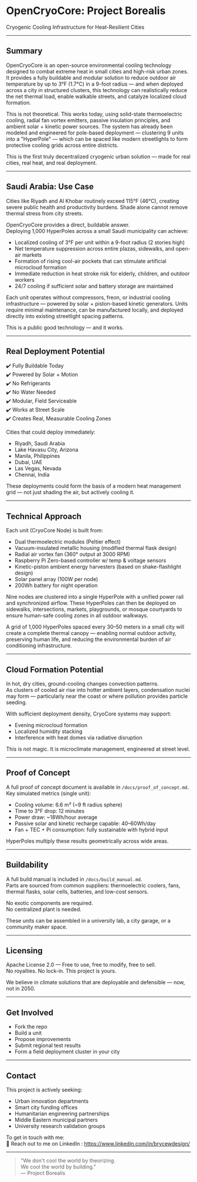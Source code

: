# OpenCryoCore: Project Borealis  
Cryogenic Cooling Infrastructure for Heat-Resilient Cities

---

## Summary

OpenCryoCore is an open-source environmental cooling technology designed to combat extreme heat in small cities and high-risk urban zones. It provides a fully buildable and modular solution to reduce outdoor air temperature by up to 3°F (1.7°C) in a 9-foot radius — and when deployed across a city in structured clusters, this technology can realistically reduce the net thermal load, enable walkable streets, and catalyze localized cloud formation.

This is not theoretical. This works today, using solid-state thermoelectric cooling, radial fan vortex emitters, passive insulation principles, and ambient solar + kinetic power sources. The system has already been modeled and engineered for pole-based deployment — clustering 9 units into a "HyperPole" — which can be spaced like modern streetlights to form protective cooling grids across entire districts.

This is the first truly decentralized cryogenic urban solution — made for real cities, real heat, and real deployment.

---

## Saudi Arabia: Use Case

Cities like Riyadh and Al Khobar routinely exceed 115°F (46°C), creating severe public health and productivity burdens. Shade alone cannot remove thermal stress from city streets.

OpenCryoCore provides a direct, buildable answer.  
Deploying 1,000 HyperPoles across a small Saudi municipality can achieve:

- Localized cooling of 3°F per unit within a 9-foot radius (2 stories high)
- Net temperature suppression across entire plazas, sidewalks, and open-air markets
- Formation of rising cool-air pockets that can stimulate artificial microcloud formation
- Immediate reduction in heat stroke risk for elderly, children, and outdoor workers
- 24/7 cooling if sufficient solar and battery storage are maintained

Each unit operates without compressors, freon, or industrial cooling infrastructure — powered by solar + piston-based kinetic generators. Units require minimal maintenance, can be manufactured locally, and deployed directly into existing streetlight spacing patterns.

This is a public good technology — and it works.

---

## Real Deployment Potential

✔️ Fully Buildable Today  
✔️ Powered by Solar + Motion  
✔️ No Refrigerants  
✔️ No Water Needed  
✔️ Modular, Field Serviceable  
✔️ Works at Street Scale  
✔️ Creates Real, Measurable Cooling Zones

Cities that could deploy immediately:

- Riyadh, Saudi Arabia  
- Lake Havasu City, Arizona  
- Manila, Philippines  
- Dubai, UAE  
- Las Vegas, Nevada  
- Chennai, India

These deployments could form the basis of a modern heat management grid — not just shading the air, but actively cooling it.

---

## Technical Approach

Each unit (CryoCore Node) is built from:

- Dual thermoelectric modules (Peltier effect)
- Vacuum-insulated metallic housing (modified thermal flask design)
- Radial air vortex fan (360° output at 3000 RPM)
- Raspberry Pi Zero-based controller w/ temp & voltage sensors
- Kinetic-piston ambient energy harvesters (based on shake-flashlight design)
- Solar panel array (100W per node)
- 200Wh battery for night operation

Nine nodes are clustered into a single HyperPole with a unified power rail and synchronized airflow. These HyperPoles can then be deployed on sidewalks, intersections, markets, playgrounds, or mosque courtyards to ensure human-safe cooling zones in all outdoor walkways.

A grid of 1,000 HyperPoles spaced every 30–50 meters in a small city will create a complete thermal canopy — enabling normal outdoor activity, preserving human life, and reducing the environmental burden of air conditioning infrastructure.

---

## Cloud Formation Potential

In hot, dry cities, ground-cooling changes convection patterns.  
As clusters of cooled air rise into hotter ambient layers, condensation nuclei may form — particularly near the coast or where pollution provides particle seeding.

With sufficient deployment density, CryoCore systems may support:

- Evening microcloud formation
- Localized humidity stacking
- Interference with heat domes via radiative disruption

This is not magic. It is microclimate management, engineered at street level.

---

## Proof of Concept

A full proof of concept document is available in `/docs/proof_of_concept.md`.  
Key simulated metrics (single unit):

- Cooling volume: 6.6 m³ (~9 ft radius sphere)
- Time to 3°F drop: 12 minutes
- Power draw: ~18Wh/hour average
- Passive solar and kinetic recharge capable: 40–60Wh/day
- Fan + TEC + Pi consumption: fully sustainable with hybrid input

HyperPoles multiply these results geometrically across wide areas.

---

## Buildability

A full build manual is included in `/docs/build_manual.md`.  
Parts are sourced from common suppliers: thermoelectric coolers, fans, thermal flasks, solar cells, batteries, and low-cost sensors.

No exotic components are required.  
No centralized plant is needed.

These units can be assembled in a university lab, a city garage, or a community maker space.

---

## Licensing

Apache License 2.0 — Free to use, free to modify, free to sell.  
No royalties. No lock-in. This project is yours.

We believe in climate solutions that are deployable and defensible — now, not in 2050.

---

## Get Involved

- Fork the repo
- Build a unit
- Propose improvements
- Submit regional test results
- Form a field deployment cluster in your city

---

## Contact

This project is actively seeking:

- Urban innovation departments  
- Smart city funding offices  
- Humanitarian engineering partnerships  
- Middle Eastern municipal partners  
- University research validation groups

To get in touch with me:  
📩 Reach out to me on LinkedIn : https://www.linkedin.com/in/brycewdesign/ 

---

> "We don't cool the world by theorizing.  
> We cool the world by building."  
> — Project Borealis

